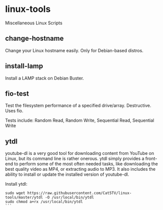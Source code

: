 # linux-tools
Miscellaneous Linux Scripts

## change-hostname

Change your Linux hostname easily. Only for Debian-based distros.

## install-lamp

Install a LAMP stack on Debian Buster.

## fio-test

Test the filesystem performance of a specified drive/array. Destructive. Uses fio.

Tests include: Random Read, Random Write, Sequential Read, Sequential Write

## ytdl

youtube-dl is a very good tool for downloading content from YouTube on Linux, but its command line is rather onerous. ytdl simply provides a front-end to perform some of the most often needed tasks, like downloading the best quality video as MP4, or extracting audio to MP3. It also includes the ability to install or update the installed version of youtube-dl.

Install ytdl:
````
sudo wget https://raw.githubusercontent.com/Cat5TV/linux-tools/master/ytdl -O /usr/local/bin/ytdl
sudo chmod a+rx /usr/local/bin/ytdl
```
